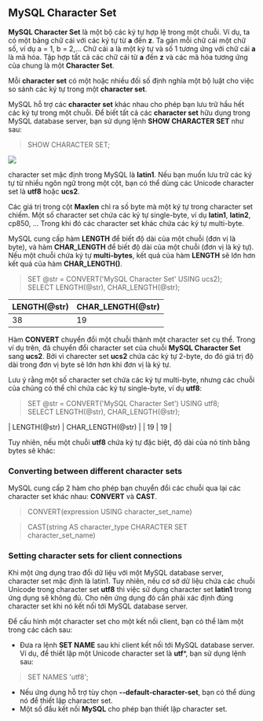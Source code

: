 ## MySQL Character Set

**MySQL Character Set** là một bộ các ký tự hợp lệ trong một chuỗi.
Ví dụ, ta có một bảng chữ cái với các ký tự từ **a** đến **z**.
Ta gán mỗi chữ cái một chữ số, ví dụ a = 1, b = 2,... Chữ cái a là một ký tự và số 1 tương ứng với chữ cái **a** là mã hóa.
Tập hợp tất cả các chữ cái từ **a** đến **z** và các mã hóa tương ứng của chung là một **Character Set**.

Mỗi **character set** có một hoặc nhiều đối số định nghĩa một bộ luật cho việc so sánh các ký tự trong một **character set**.

MySQL hỗ trợ các **character set** khác nhau cho phép bạn lưu trữ hầu hết các ký tự trong một chuỗi.
Để biết tất cả các **character set** hữu dụng trong MySQL database server, bạn sử dụng lệnh **SHOW CHARACTER SET** như sau:

> SHOW CHARACTER SET;

<img src=http://www.mysqltutorial.org/wp-content/uploads/2013/05/mysql-character-sets.png>

character set mặc định trong MySQL là **latin1**. Nếu bạn muốn lưu trữ các ký tự từ nhiều ngôn ngữ trong một cột, bạn có thể dùng các Unicode character set là **utf8** hoặc **ucs2**.

Các giá trị trong cột **Maxlen** chỉ ra số byte mà một ký tự trong character set chiếm.
Một số character set chứa các ký tự single-byte, ví dụ **latin1**, **latin2**, cp850, ... Trong khi đó các character set khác chứa các ký tự multi-byte.

MySQL cung cấp hàm **LENGTH** để biết độ dài của một chuỗi (đơn vị là byte), và hàm **CHAR_LENGTH** để biết độ dài của một chuỗi (đơn vị là ký tự).
Nếu một chuỗi chứa ký tự **multi-bytes**, kết quả của hàm **LENGTH** sẽ lớn hơn kết quả của hàm **CHAR_LENGTH()**.

>SET @str = CONVERT('MySQL Character Set' USING ucs2);
<br> SELECT LENGTH(@str), CHAR_LENGTH(@str);

 | LENGTH(@str) | CHAR_LENGTH(@str) |
 |--------------|-------------------|
 | 38 | 19 |


 Hàm **CONVERT** chuyển đổi một chuỗi thành một character set cụ thể.
 Trong ví dụ trên, đã chuyển đổi character set của chuỗi **MySQL Character Set** sang **ucs2**.
 Bởi vì charecter set **ucs2** chứa các ký tự 2-byte, do đó giá trị độ dài trong đơn vị byte sẽ lớn hơn khi đơn vị là ký tự.

 Lưu ý rằng một số character set chứa các ký tự multi-byte, nhưng các chuỗi của chúng có thể chỉ chứa các ký tự single-byte, ví dụ **utf8**:

 >SET @str = CONVERT('MySQL Character Set') USING utf8;
 <br> SELECT LENGTH(@str), CHAR_LENGTH(@str);

 | LENGTH(@str) | CHAR_LENGTH(@str) |
 | 19 | 19 |

 Tuy nhiên, nếu một chuỗi **utf8** chứa ký tự đặc biệt, độ dài của nó tính bằng bytes sẽ khác:

### Converting between different character sets

MySQL cung cấp 2 hàm cho phép bạn chuyển đổi các chuỗi qua lại các character set khác nhau:
**CONVERT** và **CAST**.

>CONVERT(expression USING character_set_name)

>CAST(string AS character_type CHARACTER SET character_set_name)

### Setting character sets for client connections

Khi một ứng dụng trao đổi dữ liệu với một MySQL database server, character set mặc định là latin1.
Tuy nhiên, nếu cơ sở dữ liệu chứa các chuỗi Unicode trong character set **utf8** thì việc sử dụng character set **latin1** trong ứng dụng sẽ không đủ.
Cho nên ứng dụng đó cần phải xác định đúng character set khi nó kết nối tới MySQL database server.

Để cấu hình một character set cho một kết nối client, bạn có thể làm một trong các cách sau:

  - Đưa ra lệnh **SET NAME** sau khi client kết nối tới MySQL database server. Ví dụ, để thiết lập một Unicode character set là **utf***, bạn sử dụng lệnh sau:

  >SET NAMES 'utf8';

  - Nếu ứng dụng hỗ trợ tùy chọn **--default-character-set**, bạn có thể dùng nó để thiết lập character set.
  - Một số đầu kết nối **MySQL** cho phép bạn thiết lập character set.

  
